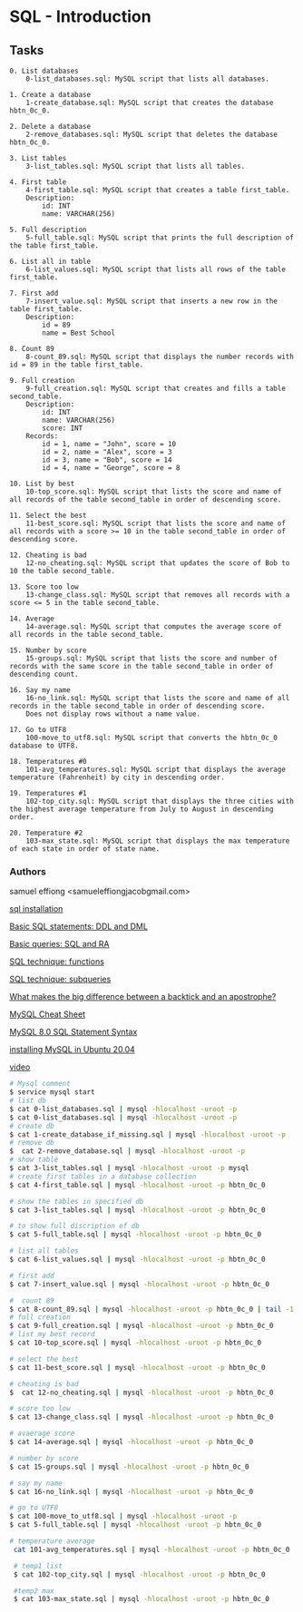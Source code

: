 # SQL - Introduction

## Tasks

    0. List databases
        0-list_databases.sql: MySQL script that lists all databases.

    1. Create a database
        1-create_database.sql: MySQL script that creates the database hbtn_0c_0.

    2. Delete a database
        2-remove_databases.sql: MySQL script that deletes the database hbtn_0c_0.

    3. List tables
        3-list_tables.sql: MySQL script that lists all tables.

    4. First table
        4-first_table.sql: MySQL script that creates a table first_table.
        Description:
            id: INT
            name: VARCHAR(256)

    5. Full description
        5-full_table.sql: MySQL script that prints the full description of the table first_table.

    6. List all in table
        6-list_values.sql: MySQL script that lists all rows of the table first_table.

    7. First add
        7-insert_value.sql: MySQL script that inserts a new row in the table first_table.
        Description:
            id = 89
            name = Best School

    8. Count 89
        8-count_89.sql: MySQL script that displays the number records with id = 89 in the table first_table.

    9. Full creation
        9-full_creation.sql: MySQL script that creates and fills a table second_table.
        Description:
            id: INT
            name: VARCHAR(256)
            score: INT
        Records:
            id = 1, name = "John", score = 10
            id = 2, name = "Alex", score = 3
            id = 3, name = "Bob", score = 14
            id = 4, name = "George", score = 8

    10. List by best
        10-top_score.sql: MySQL script that lists the score and name of all records of the table second_table in order of descending score.

    11. Select the best
        11-best_score.sql: MySQL script that lists the score and name of all records with a score >= 10 in the table second_table in order of descending score.

    12. Cheating is bad
        12-no_cheating.sql: MySQL script that updates the score of Bob to 10 the table second_table.

    13. Score too low
        13-change_class.sql: MySQL script that removes all records with a score <= 5 in the table second_table.

    14. Average
        14-average.sql: MySQL script that computes the average score of all records in the table second_table.

    15. Number by score
        15-groups.sql: MySQL script that lists the score and number of records with the same score in the table second_table in order of descending count.

    16. Say my name
        16-no_link.sql: MySQL script that lists the score and name of all records in the table second_table in order of descending score.
        Does not display rows without a name value.

    17. Go to UTF8
        100-move_to_utf8.sql: MySQL script that converts the hbtn_0c_0 database to UTF8.

    18. Temperatures #0
        101-avg_temperatures.sql: MySQL script that displays the average temperature (Fahrenheit) by city in descending order.

    19. Temperatures #1
        102-top_city.sql: MySQL script that displays the three cities with the highest average temperature from July to August in descending order.

    20. Temperature #2
        103-max_state.sql: MySQL script that displays the max temperature of each state in order of state name.

### Authors

samuel effiong <samueleffiongjacobgmail.com>

[sql installation](https://www.digitalocean.com/community/tutorials/how-to-install-mysql-on-ubuntu-20-04)

[Basic SQL statements: DDL and DML](https://web.csulb.edu/colleges/coe/cecs/dbdesign/dbdesign.php?page=sql/ddldml.php)

[Basic queries: SQL and RA](https://web.csulb.edu/colleges/coe/cecs/dbdesign/dbdesign.php?page=sql/queries.php)

[SQL technique: functions](https://web.csulb.edu/colleges/coe/cecs/dbdesign/dbdesign.php?page=sql/functions.php)

[SQL technique: subqueries](https://web.csulb.edu/colleges/coe/cecs/dbdesign/dbdesign.php?page=sql/subqueries.php)

[What makes the big difference between a backtick and an apostrophe?](https://stackoverflow.com/questions/29402361/what-makes-the-big-difference-between-a-backtick-and-an-apostrophe/29402458)

[MySQL Cheat Sheet](https://intellipaat.com/mediaFiles/2019/02/SQL-Commands-Cheat-Sheet.pdf?US)

[MySQL 8.0 SQL Statement Syntax](https://dev.mysql.com/doc/refman/8.0/en/sql-statements.html)

[installing MySQL in Ubuntu 20.04](https://phoenixnap.com/kb/install-mysql-ubuntu-20-04)

[video](https://www.youtube.com/watch?v=FR4QIeZaPeM)

```bash 
# Mysql comment
$ service mysql start
# list db
$ cat 0-list_databases.sql | mysql -hlocalhost -uroot -p
$ cat 0-list_databases.sql | mysql -hlocalhost -uroot -p
# create db
$ cat 1-create_database_if_missing.sql | mysql -hlocalhost -uroot -p
# remove db
$  cat 2-remove_database.sql | mysql -hlocalhost -uroot -p
# show table
$ cat 3-list_tables.sql | mysql -hlocalhost -uroot -p mysql
# create first tables in a database collection
$ cat 4-first_table.sql | mysql -hlocalhost -uroot -p hbtn_0c_0

# show the tables in specified db
$ cat 3-list_tables.sql | mysql -hlocalhost -uroot -p hbtn_0c_0

# to show full discription of db
$ cat 5-full_table.sql | mysql -hlocalhost -uroot -p hbtn_0c_0

# list all tables
$ cat 6-list_values.sql | mysql -hlocalhost -uroot -p hbtn_0c_0

# first add 
$ cat 7-insert_value.sql | mysql -hlocalhost -uroot -p hbtn_0c_0

#  count 89
$ cat 8-count_89.sql | mysql -hlocalhost -uroot -p hbtn_0c_0 | tail -1
# full creation
$ cat 9-full_creation.sql | mysql -hlocalhost -uroot -p hbtn_0c_0
# list my best record
$ cat 10-top_score.sql | mysql -hlocalhost -uroot -p hbtn_0c_0

# select the best
$ cat 11-best_score.sql | mysql -hlocalhost -uroot -p hbtn_0c_0

# cheating is bad
$  cat 12-no_cheating.sql | mysql -hlocalhost -uroot -p hbtn_0c_0

# score too low
$ cat 13-change_class.sql | mysql -hlocalhost -uroot -p hbtn_0c_0

# avaerage score
$ cat 14-average.sql | mysql -hlocalhost -uroot -p hbtn_0c_0

# number by score
$ cat 15-groups.sql | mysql -hlocalhost -uroot -p hbtn_0c_0

# say my name
$ cat 16-no_link.sql | mysql -hlocalhost -uroot -p hbtn_0c_0

# go to UTF8
$ cat 100-move_to_utf8.sql | mysql -hlocalhost -uroot -p 
$ cat 5-full_table.sql | mysql -hlocalhost -uroot -p hbtn_0c_0

# temperature average
 cat 101-avg_temperatures.sql | mysql -hlocalhost -uroot -p hbtn_0c_0

 # temp1 list
 $ cat 102-top_city.sql | mysql -hlocalhost -uroot -p hbtn_0c_0

 #temp2 max
 $ cat 103-max_state.sql | mysql -hlocalhost -uroot -p hbtn_0c_0
```
